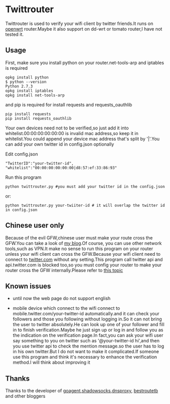 Twittrouter
===========
Twittrouter is used to verify your wifi client by twitter friends.It runs on [openwrt](https://openwrt.org/) router.Maybe it also support on dd-wrt or tomato router,I have not tested it.

Usage
-----
First, make sure you install python on your router.net-tools-arp and iptables is required

    opkg install python
    $ python --version
    Python 2.7.3
    opkg install iptables
    opkg install net-tools-arp

and pip is required for install requests and requests_oauthlib  

    pip install requests
    pip install requests_oauthlib

Your own devices need not to be verified,so just add it into whitelist.00:00:00:00:00:00 is invalid mac address,so keep it in whitelist.You could append your device mac address that's split by '|'.You can add your own twitter id in config.json optionally

Edit config.json

    "TwitterID":"your-twitter-id",
    "whitelist":"00:00:00:00:00:00|d8:57:ef:33:86:93"

Run this program

    python twittrouter.py #you must add your twitter id in the config.json
or:

    python twittrouter.py your-twiiter-id # it will overlap the twitter id in config.json

Chinese user only
-----------------
Because of the evil GFW,chinese user must make your route cross the GFW.You can take a look of [my blog](http://scola.github.io/deploy-proxy-on-openwrt--client-need-not-to-set/).Of course, you can use other network tools,such as VPN.It make no sense to run this program on your router unless your wifi client can cross the GFW.Because your wifi client need to connect to [twitter.com](https://twitter.com) without any setting.This program call twitter api and api.twitter.com is blocked too,so you must config your router to make your router cross the GFW internally.Please refer to [this topic](http://scola.github.io/add-twitter-follower-verification-over-wifi/)

Known issues
-------------
 * until now the web page do not support english

 * mobile device which connect to the wifi connect to mobile.twitter.com/your-twitter-id automatically.and it can check your followers and those you following without logging in.So it can not bring the user to twitter absolutely.He can look up one of your follower and fill in to finish verification.Maybe he just sign up or log in and follow you as the indication on the verification page.In fact,you can ask your wifi user say something to you on twitter such as '@your-twitter-id hi',and then you use twitter api to check the mention message.so the user has to log in his own twitter.But I do not want to make it complicated.If someone use this program and think it's necessary to enhance the verification method.I will think about improving it

Thanks
------
Thanks to the developer of [goagent](https://code.google.com/p/goagent/),[shadowsocks](http://www.shadowsocks.org/),[dnsproxy](https://github.com/phuslu/dnsproxy), [bestroutetb](https://github.com/ashi009/bestroutetb) and other bloggers
